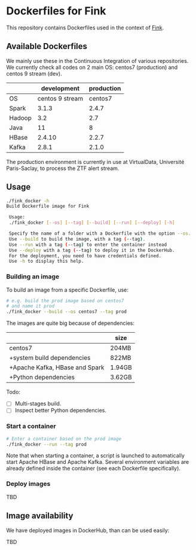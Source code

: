 # Dockerfiles for Fink

This repository contains Dockerfiles used in the context of [Fink](https://github.com/astrolabsoftware/fink-broker).

## Available Dockerfiles

We mainly use these in the Continuous Integration of various repositories. We currently check all codes on 2 main OS: centos7 (production) and centos 9 stream (dev).

| | development | production |
|-|-----|------|
| OS | centos 9 stream| centos7|
| Spark | 3.1.3 | 2.4.7 |
| Hadoop | 3.2 | 2.7|
| Java |11 | 8|
| HBase | 2.4.10 | 2.2.7 |
| Kafka | 2.8.1 | 2.1.0 |

The production environment is currently in use at VirtualData, Université Paris-Saclay, to process the ZTF alert stream.

## Usage

```bash
./fink_docker -h
Build Dockerfile image for Fink

 Usage:
 ./fink_docker [--os] [--tag] [--build] [--run] [--deploy] [-h]

 Specify the name of a folder with a Dockerfile with the option --os.
 Use --build to build the image, with a tag (--tag).
 Use --run with a tag (--tag) to enter the container instead
 Use --deploy with a tag (--tag) to deploy it in the DockerHub.
 For the deployment, you need to have credentials defined.
 Use -h to display this help.
```

### Building an image

To build an image from a specific Dockerfile, use:

```bash
# e.g. build the prod image based on centos7
# and name it prod
./fink_docker --build --os centos7 --tag prod
```

The images are quite big because of dependencies:

|        | size |
|--------|------|
| centos7| 204MB|
| +system build dependencies|   822MB |
| +Apache Kafka, HBase and Spark|    1.94GB  |
| +Python dependencies|  3.62GB    |

Todo:
- [ ] Multi-stages build.
- [ ] Inspect better Python dependencies.

### Start a container

```bash
# Enter a container based on the prod image
./fink_docker --run --tag prod
```

Note that when starting a container, a script is launched to automatically start Apache HBase and Apache Kafka. Several environment variables are already defined inside the container (see each Dockerfile specifically).

### Deploy images

TBD

## Image availability

We have deployed images in DockerHub, than can be used easily:

TBD
